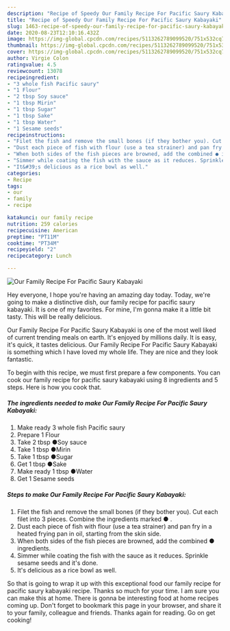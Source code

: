 ```yaml
---
description: "Recipe of Speedy Our Family Recipe For Pacific Saury Kabayaki"
title: "Recipe of Speedy Our Family Recipe For Pacific Saury Kabayaki"
slug: 1463-recipe-of-speedy-our-family-recipe-for-pacific-saury-kabayaki
date: 2020-08-23T12:10:16.432Z
image: https://img-global.cpcdn.com/recipes/5113262789099520/751x532cq70/our-family-recipe-for-pacific-saury-kabayaki-recipe-main-photo.jpg
thumbnail: https://img-global.cpcdn.com/recipes/5113262789099520/751x532cq70/our-family-recipe-for-pacific-saury-kabayaki-recipe-main-photo.jpg
cover: https://img-global.cpcdn.com/recipes/5113262789099520/751x532cq70/our-family-recipe-for-pacific-saury-kabayaki-recipe-main-photo.jpg
author: Virgie Colon
ratingvalue: 4.5
reviewcount: 13078
recipeingredient:
- "3 whole fish Pacific saury"
- "1 Flour"
- "2 tbsp Soy sauce"
- "1 tbsp Mirin"
- "1 tbsp Sugar"
- "1 tbsp Sake"
- "1 tbsp Water"
- "1 Sesame seeds"
recipeinstructions:
- "Filet the fish and remove the small bones (if they bother you). Cut each filet into 3 pieces. Combine the ingredients marked ● ."
- "Dust each piece of fish with flour (use a tea strainer) and pan fry in a heated frying pan in oil, starting from the skin side."
- "When both sides of the fish pieces are browned, add the combined ● ingredients."
- "Simmer while coating the fish with the sauce as it reduces. Sprinkle sesame seeds and it&#39;s done."
- "It&#39;s delicious as a rice bowl as well."
categories:
- Recipe
tags:
- our
- family
- recipe

katakunci: our family recipe 
nutrition: 259 calories
recipecuisine: American
preptime: "PT11M"
cooktime: "PT34M"
recipeyield: "2"
recipecategory: Lunch

---
```



![Our Family Recipe For Pacific Saury Kabayaki](https://img-global.cpcdn.com/recipes/5113262789099520/751x532cq70/our-family-recipe-for-pacific-saury-kabayaki-recipe-main-photo.jpg)

Hey everyone, I hope you're having an amazing day today. Today, we're going to make a distinctive dish, our family recipe for pacific saury kabayaki. It is one of my favorites. For mine, I'm gonna make it a little bit tasty. This will be really delicious.



Our Family Recipe For Pacific Saury Kabayaki is one of the most well liked of current trending meals on earth. It's enjoyed by millions daily. It is easy, it's quick, it tastes delicious. Our Family Recipe For Pacific Saury Kabayaki is something which I have loved my whole life. They are nice and they look fantastic.


To begin with this recipe, we must first prepare a few components. You can cook our family recipe for pacific saury kabayaki using 8 ingredients and 5 steps. Here is how you cook that.

<!--inarticleads1-->

##### The ingredients needed to make Our Family Recipe For Pacific Saury Kabayaki:

1. Make ready 3 whole fish Pacific saury
1. Prepare 1 Flour
1. Take 2 tbsp ●Soy sauce
1. Take 1 tbsp ●Mirin
1. Take 1 tbsp ●Sugar
1. Get 1 tbsp ●Sake
1. Make ready 1 tbsp ●Water
1. Get 1 Sesame seeds




<!--inarticleads2-->

##### Steps to make Our Family Recipe For Pacific Saury Kabayaki:

1. Filet the fish and remove the small bones (if they bother you). Cut each filet into 3 pieces. Combine the ingredients marked ● .
1. Dust each piece of fish with flour (use a tea strainer) and pan fry in a heated frying pan in oil, starting from the skin side.
1. When both sides of the fish pieces are browned, add the combined ● ingredients.
1. Simmer while coating the fish with the sauce as it reduces. Sprinkle sesame seeds and it&#39;s done.
1. It&#39;s delicious as a rice bowl as well.




So that is going to wrap it up with this exceptional food our family recipe for pacific saury kabayaki recipe. Thanks so much for your time. I am sure you can make this at home. There is gonna be interesting food at home recipes coming up. Don't forget to bookmark this page in your browser, and share it to your family, colleague and friends. Thanks again for reading. Go on get cooking!
